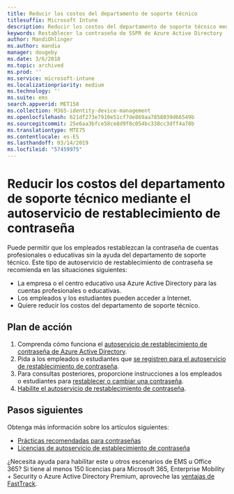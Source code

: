 ```yaml
---
title: Reducir los costos del departamento de soporte técnico
titlesuffix: Microsoft Intune
description: Reducir los costos del departamento de soporte técnico mediante el autoservicio de restablecimiento de contraseña
keywords: Restablecer la contraseña de SSPR de Azure Active Directory
author: MandiOhlinger
ms.author: mandia
manager: dougeby
ms.date: 3/6/2018
ms.topic: archived
ms.prod: ''
ms.service: microsoft-intune
ms.localizationpriority: medium
ms.technology: ''
ms.suite: ems
search.appverid: MET150
ms.collection: M365-identity-device-management
ms.openlocfilehash: 621df273e7910e51cf7de869aa7858039d66549b
ms.sourcegitcommit: 25e6aa3bfce58ce8d9f8c054bc338cc3dff4a78b
ms.translationtype: MTE75
ms.contentlocale: es-ES
ms.lasthandoff: 03/14/2019
ms.locfileid: "57459975"
---
```

# <a name="reduce-help-desk-costs-with-self-service-password-reset"></a>Reducir los costos del departamento de soporte técnico mediante el autoservicio de restablecimiento de contraseña

Puede permitir que los empleados restablezcan la contraseña de cuentas profesionales o educativas sin la ayuda del departamento de soporte técnico. Este tipo de autoservicio de restablecimiento de contraseña se recomienda en las situaciones siguientes:
* La empresa o el centro educativo usa Azure Active Directory para las cuentas profesionales o educativas.
* Los empleados y los estudiantes pueden acceder a Internet.
* Quiere reducir los costos del departamento de soporte técnico.

## <a name="action-plan"></a>Plan de acción

1. Comprenda cómo funciona el [autoservicio de restablecimiento de contraseña de Azure Active Directory](https://docs.microsoft.com/azure/active-directory/active-directory-passwords-overview). 
2. Pida a los empleados o estudiantes que [se registren para el autoservicio de restablecimiento de contraseña](https://docs.microsoft.com/azure/active-directory/active-directory-passwords-reset-register).
3. Para consultas posteriores, proporcione instrucciones a los empleados o estudiantes para [restablecer o cambiar una contraseña](https://docs.microsoft.com/azure/active-directory/active-directory-passwords-update-your-own-password).
4. [Habilite el autoservicio de restablecimiento de contraseña](https://docs.microsoft.com/azure/active-directory/active-directory-passwords-getting-started).

## <a name="next-steps"></a>Pasos siguientes

Obtenga más información sobre los artículos siguientes:
* [Prácticas recomendadas para contraseñas](https://docs.microsoft.com/azure/active-directory/active-directory-secure-passwords) 
* [Licencias de autoservicio de establecimiento de contraseña](https://docs.microsoft.com/azure/active-directory/active-directory-secure-passwords)

¿Necesita ayuda para habilitar este u otros escenarios de EMS u Office 365? Si tiene al menos 150 licencias para Microsoft 365, Enterprise Mobility + Security o Azure Active Directory Premium, aproveche las [ventajas de FastTrack](https://docs.microsoft.com/enterprise-mobility-security/solutions/enterprise-mobility-fasttrack-program).
